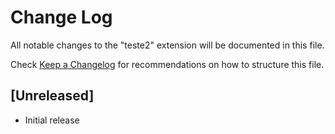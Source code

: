# Change Log

All notable changes to the "teste2" extension will be documented in this file.

Check [Keep a Changelog](http://keepachangelog.com/) for recommendations on how to structure this file.

## [Unreleased]

- Initial release